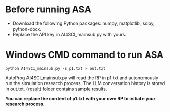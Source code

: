 # Before running ASA
- Download the following Python packages: numpy, matplotlib, scipy, python-docx.
- Replace the API key in AI4SCI_mainsub.py with yours.

# Windows CMD command to run ASA
```python AI4SCI_mainsub.py -s p1.txt > out.txt```

AutoProg AI4SCI_mainsub.py will read the RP in p1.txt and autonomously run the simulation research process. The LLM conversation history is stored in out.txt. ([result](result)) folder contains sample results.

**You can replace the content of p1.txt with your own RP to initiate your research process.**
